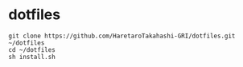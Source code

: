 # dotfiles
    git clone https://github.com/HaretaroTakahashi-GRI/dotfiles.git ~/dotfiles
    cd ~/dotfiles
    sh install.sh
